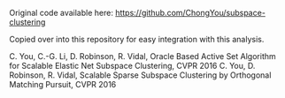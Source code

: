 Original code available here: https://github.com/ChongYou/subspace-clustering

Copied over into this repository for easy integration with this analysis.

C. You, C.-G. Li, D. Robinson, R. Vidal, Oracle Based Active Set Algorithm for Scalable Elastic Net Subspace Clustering, CVPR 2016
C. You, D. Robinson, R. Vidal, Scalable Sparse Subspace Clustering by Orthogonal Matching Pursuit, CVPR 2016
